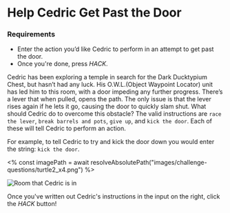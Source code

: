 # Help Cedric Get Past the Door

<div class="aside">
<h3>Requirements</h3>
<ul>
  <li>Enter the action you’d like Cedric to perform in an attempt to get past the door.</li>
  <li>Once you're done, press <em>HACK</em>.</li>
</ul>
</div>

Cedric has been exploring a temple in search for the Dark Ducktypium Chest, but hasn’t had any luck. His O.W.L.(Object Waypoint Locator) unit has led him to this room, with a door impeding any further progress. There’s a lever that when pulled, opens the path. The only issue is that the lever rises again if he lets it go, causing the door to quickly slam shut. What should Cedric do to overcome this obstacle? The valid instructions are `race the lever`, `break barrels and pots`, `give up`, and `kick the door`. Each of these will tell Cedric to perform an action.

For example, to tell Cedric to try and kick the door down you would enter the string: `kick the door`.


<% const imagePath = await resolveAbsolutePath("images/challenge-questions/turtle2_x4.png") %>

![Room that Cedric is in](<%= imagePath %>)

Once you've written out Cedric's instructions in the input on the right, click the _HACK_ button!
